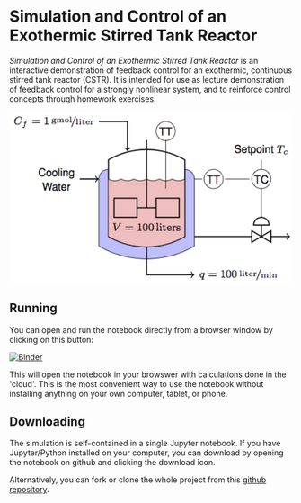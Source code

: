 Simulation and Control of an Exothermic Stirred Tank Reactor
============================================================

*Simulation and Control of an Exothermic Stirred Tank Reactor* is an interactive demonstration of feedback control for an exothermic, continuous stirred tank reactor (CSTR). It is intended for use as lecture demonstration of feedback control for a strongly nonlinear system, and to reinforce control concepts through homework exercises. 


<img align="center" src="reactor_fig.png" alt="Exothermic Reactor" title="Exothermic Reactor" width="640">

## Running

You can open and run the notebook directly from a browser window by clicking on this button:

[![Binder](http://mybinder.org/badge.svg)](http://mybinder.org/repo/jckantor/Exothermic-Reactor)

This will open the notebook in your browswer with calculations done in the 'cloud'.  This is the most convenient way to use the notebook without installing anything on your own computer, tablet, or phone.

## Downloading

The simulation is self-contained in a single Jupyter notebook. If you have Jupyter/Python installed on your computer, you can download by opening the notebook on github and clicking the download icon.

Alternatively, you can fork or clone the whole project from this [github repository](http://github.com/jckantor/Exothermic-Reactor).
